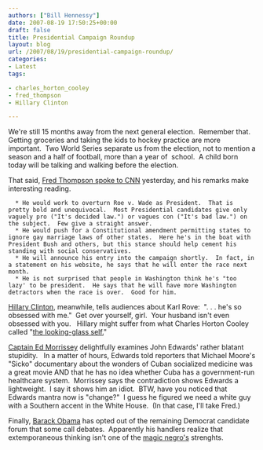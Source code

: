 ```yaml
---
authors: ["Bill Hennessy"]
date: 2007-08-19 17:50:25+00:00
draft: false
title: Presidential Campaign Roundup
layout: blog
url: /2007/08/19/presidential-campaign-roundup/
categories:
- Latest
tags:

- charles_horton_cooley
- fred_thompson
- Hillary Clinton

---
```


We're still 15 months away from the next general election.  Remember that.  Getting groceries and taking the kids to hockey practice are more important.  Two World Series separate us from the election, not to mention a season and a half of football, more than a year of  school.  A child born today will be talking and walking before the election.

That said, [Fred Thompson spoke to CNN](https://politicalticker.blogs.cnn.com/2007/08/18/thompson-on-running-we%e2%80%99ll-be-in/) yesterday, and his remarks make interesting reading.



	  * He would work to overturn Roe v. Wade as President.  That is pretty bold and unequivocal.  Most Presidential candidates give only vaguely pro ("It's decided law.") or vagues con ("It's bad law.") on the subject.  Few give a straight answer.
	  * He would push for a Constitutional amendment permitting states to ignore gay marriage laws of other states.  Here he's in the boat with President Bush and others, but this stance should help cement his standing with social conservatives.
	  * He will announce his entry into the campaign shortly.  In fact, in a statement on his website, he says that he will enter the race next month.
	  * He is not surprised that people in Washington think he's "too lazy' to be president.  He says that he will have more Washington detractors when the race is over.  Good for him.

[Hillary Clinton](https://politicalticker.blogs.cnn.com/2007/08/19/clinton-karl-rove-obsessed-with-me/), meanwhile, tells audiences about Karl Rove:  ". . . he's so obsessed with me."  Get over yourself, girl.  Your husband isn't even obsessed with you.   Hillary might suffer from what Charles Horton Cooley called "[the looking-glass self.](https://en.wikipedia.org/wiki/Looking_glass_self)"

[Captain Ed Morrissey](https://www.captainsquartersblog.com/mt/archives/011647.php) delightfully examines John Edwards' rather blatant stupidity.   In a matter of hours, Edwards told reporters that Michael Moore's "Sicko" documentary about the wonders of Cuban socialized medicine was a great movie AND that he has no idea whether Cuba has a government-run healthcare system.  Morrissey says the contradiction shows Edwards a lightweight.  I say it shows him an idiot.  BTW, have you noticed that Edwards mantra now is "change?"  I guess he figured we need a white guy with a Southern accent in the White House.  (In that case, I'll take Fred.)

Finally, [Barack Obama](https://themoderatevoice.com/politics/14628/barack-obama-will-turn-down-future-debates/) has opted out of the remaining Democrat candidate forum that some call debates.  Apparently his handlers realize that extemporaneous thinking isn't one of the [magic negro's](https://www.latimes.com/news/opinion/commentary/la-oe-ehrenstein19mar19,1,3868160.story?ctrack=1&cset=true) strenghts.
